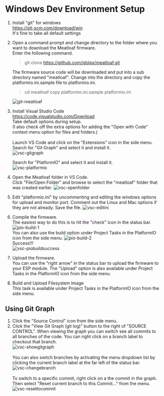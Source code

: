 # Windows Dev Environment Setup

1. Install "git" for windows<br/>
	 https://git-scm.com/download/win<br/>
	 It's fine to take all default settings
	
2. Open a command prompt and change directory to the folder 
	 where you want to download the Meatloaf firmware.<br/>
	 Enter the following command.
	
	 > git clone https://github.com/idolpx/meatloaf.git
	
	 The firmware source code will be downloaded and put into a sub directory named "meatloaf".
	 Change into the directory and copy the platformio.ini.sample file to platformio.ini.
	
	 > cd meatloaf
	 > copy platformio.ini.sample platformio.ini
	
	![git-meatloaf](git-meatloaf.png)
	
3. Install Visual Studio Code<br/>
	 https://code.visualstudio.com/Download<br/>
	 Take default options during setup.<br/>
	 (I also check off the extra options for adding the 
	 "Open with Code" context menu option for files and folders.)<br/>
	<br/>
	 Launch VS Code and click on the "Extensions" icon in the side menu.<br/>
	 Search for "Git Graph" and select it and install it.<br/>
	 ![vsc-gitgraph](vsc-gitgraph.png)
	 
	 Search for "PlatformIO" and select it and install it.<br/>
	 ![vsc-platformio](vsc-platformio.png)
	
4. Open the Meatloaf folder in VS Code.<br/>
	 Click "File/Open Folder" and browse to select the "meatloaf" folder that was created earlier.
	 ![vsc-openfolder](vsc-openfolder.png)
	
5. Edit "platformio.ini" by uncommenting and editing the windows options for upload and monitor port.
	 Comment out the Linux and Mac options if they are not already.
	 Save the file.
	 ![vsc-editini](vsc-editini.png)
	
6. Compile the firmware.<br/>
	 The easiest way to do this is to hit the "check" icon in the status bar.<br/>
	 ![pio-build-1](pio-build-1.png)
	 <br/>
	 You can also use the build option under Project Tasks in the PlatformIO icon from the side menu.
	 ![pio-build-2](pio-build-2.png)
	 <br/>
	 Success!!!<br/>
	 ![vsc-piobuildsuccess](vsc-piobuildsuccess.png)
	
7. Upload the firmware.<br/>
	 You can use the "right arrow" in the status bar to upload the firmware to your ESP module.
	 The "Upload" option is also available under Project Tasks in the PlatformIO icon from the side menu.
	
8. Build and Upload Filesystem Image<br/>
	 This task is available under Project Tasks in the PlatformIO icon from the side menu.


## Using Git Graph

1. Click the "Source Control" icon from the side menu.
2. Click the "View Git Graph (git log)" button to the right of "SOURCE CONTROL".
	 When viewing the graph you can switch see all commits to all branches of the code.
	 You can right click on a branch label to checkout that branch.<br/>
	 ![vsc-showgitgraph](vsc-showgitgraph.png)<br/>
	 <br/>
	 You can also switch branches by activating the menu dropdown list by clicking the 
	 current branch label at the far left of the status bar.<br/>
	 ![vsc-changebranch](vsc-changebranch.png)<br/>
	 <br/>
	 To switch to a specific commit, right click on a the commit in the graph.
	 Then select "Reset current branch to this Commit..." from the menu.<br/>
	 ![vsc-resettocommit](vsc-resettocommit.png)<br/>
	 <br/>


